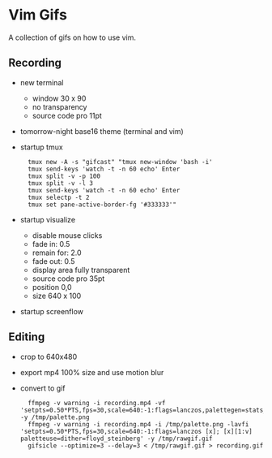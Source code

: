 Vim Gifs
========

A collection of gifs on how to use vim.

Recording
---------

- new terminal
  - window 30 x 90
  - no transparency
  - source code pro 11pt

- tomorrow-night base16 theme (terminal and vim)
- startup tmux

        tmux new -A -s "gifcast" "tmux new-window 'bash -i'
        tmux send-keys 'watch -t -n 60 echo' Enter
        tmux split -v -p 100
        tmux split -v -l 3
        tmux send-keys 'watch -t -n 60 echo' Enter
        tmux selectp -t 2
        tmux set pane-active-border-fg '#333333'"

- startup visualize
  - disable mouse clicks
  - fade in: 0.5
  - remain for: 2.0
  - fade out: 0.5
  - display area fully transparent
  - source code pro 35pt
  - position 0,0
  - size 640 x 100

- startup screenflow

Editing
-------

- crop to 640x480
- export mp4 100% size and use motion blur
- convert to gif

        ffmpeg -v warning -i recording.mp4 -vf 'setpts=0.50*PTS,fps=30,scale=640:-1:flags=lanczos,palettegen=stats_mode=diff' -y /tmp/palette.png
        ffmpeg -v warning -i recording.mp4 -i /tmp/palette.png -lavfi 'setpts=0.50*PTS,fps=30,scale=640:-1:flags=lanczos [x]; [x][1:v] paletteuse=dither=floyd_steinberg' -y /tmp/rawgif.gif
        gifsicle --optimize=3 --delay=3 < /tmp/rawgif.gif > recording.gif
